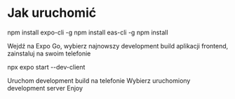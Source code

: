 # Jak uruchomić
npm install expo-cli -g
npm install eas-cli -g
npm install


Wejdź na Expo Go, wybierz najnowszy development build aplikacji frontend, zainstaluj na swoim telefonie

npx expo start --dev-client

Uruchom development build na telefonie
Wybierz uruchomiony development server
Enjoy
